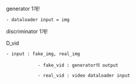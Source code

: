 generator 1개!

	- dataloader input = img
	
discriminator 1개!

D_vid

	- input : fake_img, real_img
	
				- fake_vid : generator의 output
				
				- real_vid : video dataloader input

